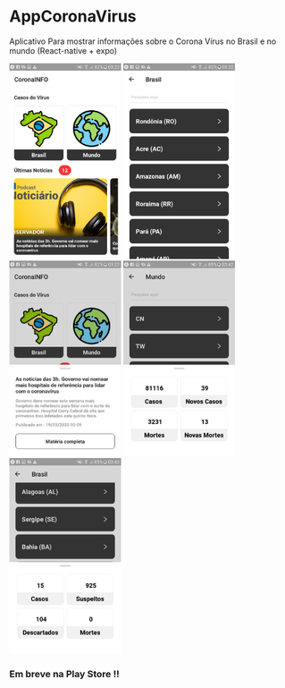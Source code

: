 # AppCoronaVirus
Aplicativo Para mostrar informações sobre o Corona Vírus no Brasil e no mundo (React-native + expo)

<div>
  <div style="flex-direction: row">
    <div style="flex-direction: column">
      <img src="./telas/img1.jpeg" height="350px" width="200px"/>
      <img src="./telas/img2.jpeg" height="350px" width="200px"/>
      <img src="./telas/img3.jpeg" height="350px" width="200px"/>
      <img src="./telas/img4.jpeg" height="350px" width="200px"/>
      <img src="./telas/img5.jpeg" height="350px" width="200px"/>
    </div>
  </div>
</div>
<h3>Em breve na Play Store !! </h3>
